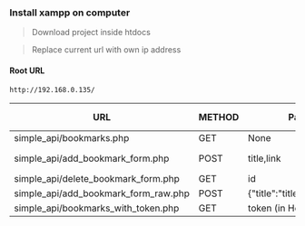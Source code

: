 ### Install xampp on computer

>Download project inside htdocs

>Replace current url with own ip address

#### Root URL
```
http://192.168.0.135/
```

| URL | METHOD |  Param |  Body Type |
| --- | --- | --- | --- |
| simple_api/bookmarks.php | GET | None | None |
| simple_api/add_bookmark_form.php | POST | title,link | Form-data |
| simple_api/delete_bookmark_form.php | GET | id | URL |
| simple_api/add_bookmark_form_raw.php | POST | {"title":"title","link":"link"} | Raw |
| simple_api/bookmarks_with_token.php | GET | token (in Header) | None |